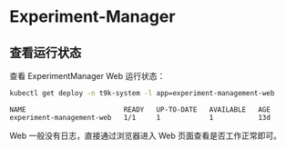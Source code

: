 # Experiment-Manager

## 查看运行状态

查看 ExperimentManager Web 运行状态：

```bash
kubectl get deploy -n t9k-system -l app=experiment-management-web
```

```
NAME                        READY   UP-TO-DATE   AVAILABLE   AGE
experiment-management-web   1/1     1            1           13d
```
Web 一般没有日志，直接通过浏览器进入 Web 页面查看是否工作正常即可。
